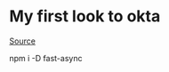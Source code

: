 # My first look to okta
[Source](https://developer.okta.com/blog/2017/10/19/build-a-preact-app-with-authentication) 





npm i -D fast-async
